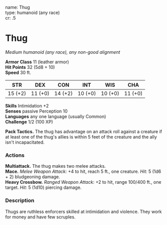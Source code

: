name: Thug    
type: humanoid (any race)    
cr: .5

# Thug 
_Medium humanoid (any race), any non-good alignment_

**Armor Class** 11 (leather armor)    
**Hit Points** 32 (5d8 + 10)    
**Speed** 30 ft.

| STR     | DEX     | CON     | INT     | WIS     | CHA     |
|---------|---------|---------|---------|---------|---------|
| 15 (+2) | 11 (+0) | 14 (+2) | 10 (+0) | 10 (+0) | 11 (+0) |  

**Skills** Intimidation +2    
**Senses** passive Perception 10    
**Languages** any one language (usually Common)    
**Challenge** 1/2 (100 XP)

**Pack Tactics.** The thug has advantage on an attack roll against a creature if at least one of the thug's allies is within 5 feet of the creature and the ally isn't incapacitated.

### Actions 
**Multiattack.** The thug makes two melee attacks.    
**Mace.** _Melee Weapon Attack:_ +4 to hit, reach 5 ft., one creature. _Hit:_ 5 (1d6 + 2) bludgeoning damage.    
**Heavy Crossbow.** _Ranged Weapon Attack:_ +2 to hit, range 100/400 ft., one target. _Hit:_ 5 (1d10) piercing damage.

### Description
Thugs are ruthless enforcers skilled at intimidation and violence. They work for money and have few scruples. 